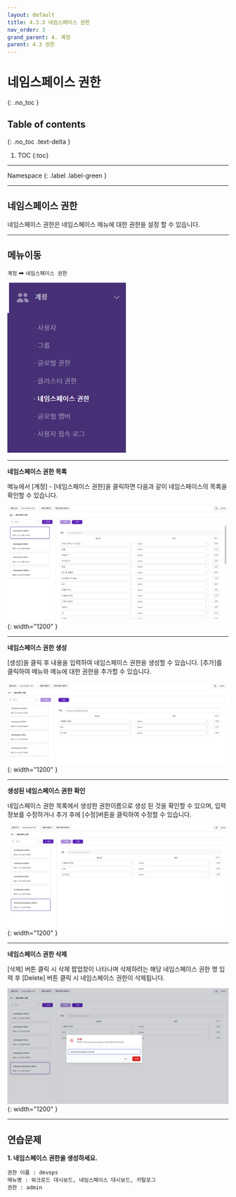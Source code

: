 ```yaml
---
layout: default
title: 4.3.3 네임스페이스 권한
nav_order: 3
grand_parent: 4. 계정
parent: 4.3 권한
---
```


# 네임스페이스 권한
{: .no_toc }

## Table of contents
{: .no_toc .text-delta }

1. TOC
{:toc}

---

<div class="code-example" markdown="1">
Namespace
{: .label .label-green }
</div>

---

## 네임스페이스 권한
네임스페이스 권한은 네임스페이스 메뉴에 대한 권한을 설정 할 수 있습니다.

---

## 메뉴이동
`계정` ➡ `네임스페이스 권한`

![ns.png](/assets/images/auth/ns.png)

---

**네임스페이스 권한 목록**

메뉴에서 [계정] - [네임스페이스 권한]을 클릭하면 다음과 같이 네임스페이스의 목록을 확인할 수 있습니다.

![4_account-auth-namespace.png](/assets/images/auth/4_account-auth-namespace.png){: width="1200" }

---

**네임스페이스 권한 생성**

[생성]을 클릭 후 내용을 입력하여 네임스페이스 권한을 생성할 수 있습니다. [추가]를 클릭하여 메뉴와 메뉴에 대한 권한을 추가할 수 있습니다.

![4_account-auth-namespace-create.png](/assets/images/auth/4_account-auth-namespace-create.png){: width="1200" }

---

**생성된 네임스페이스 권한 확인**

네임스페이스 권한 목록에서 생성한 권한이름으로 생성 된 것을 확인할 수 있으며, 입력 정보를 수정하거나 추가 후에 [수정]버튼을 클릭하여 수정할 수 있습니다.

![4_account-auth-namespace-create-success.png](/assets/images/auth/4_account-auth-namespace-create-success.png){: width="1200" }

---

**네임스페이스 권한 삭제**

[삭제] 버튼 클릭 시 삭제 팝업창이 나타나며 삭제하려는 해당 네임스페이스 권한 명 입력 후 [Delete] 버튼 클릭 시 네임스페이스 권한이 삭제됩니다.

![4_account-auth-namespace-delete-confirm.png](/assets/images/auth/4_account-auth-namespace-delete-confirm.png){: width="1200" }

---

## 연습문제

**1. 네임스페이스 권한을 생성하세요.**

```
권한 이름 : devops
메뉴명 : 워크로드 대시보드, 네임스페이스 대시보드, 카탈로그
권한 : admin
```